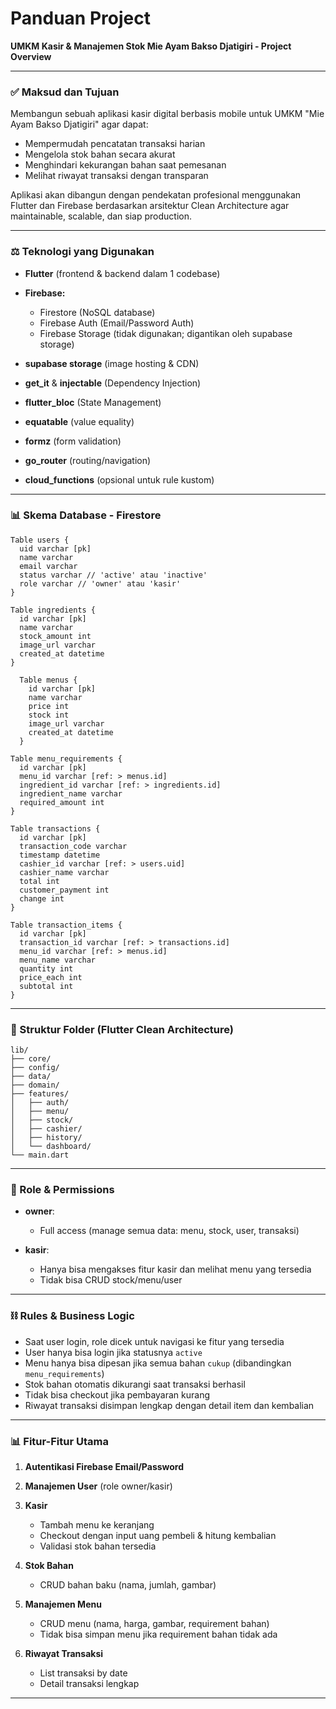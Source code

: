# Panduan Project

**UMKM Kasir & Manajemen Stok Mie Ayam Bakso Djatigiri - Project Overview**

---

### ✅ Maksud dan Tujuan

Membangun sebuah aplikasi kasir digital berbasis mobile untuk UMKM "Mie Ayam Bakso Djatigiri" agar dapat:

- Mempermudah pencatatan transaksi harian
- Mengelola stok bahan secara akurat
- Menghindari kekurangan bahan saat pemesanan
- Melihat riwayat transaksi dengan transparan

Aplikasi akan dibangun dengan pendekatan profesional menggunakan Flutter dan Firebase berdasarkan arsitektur Clean Architecture agar maintainable, scalable, dan siap production.

---

### ⚖️ Teknologi yang Digunakan

- **Flutter** (frontend & backend dalam 1 codebase)
- **Firebase:**

  - Firestore (NoSQL database)
  - Firebase Auth (Email/Password Auth)
  - Firebase Storage (tidak digunakan; digantikan oleh supabase storage)

- **supabase storage** (image hosting & CDN)
- **get_it** & **injectable** (Dependency Injection)
- **flutter_bloc** (State Management)
- **equatable** (value equality)
- **formz** (form validation)
- **go_router** (routing/navigation)
- **cloud_functions** (opsional untuk rule kustom)

---

### 📊 Skema Database - Firestore

```dbml
Table users {
  uid varchar [pk]
  name varchar
  email varchar
  status varchar // 'active' atau 'inactive'
  role varchar // 'owner' atau 'kasir'
}

Table ingredients {
  id varchar [pk]
  name varchar
  stock_amount int
  image_url varchar
  created_at datetime
}

  Table menus {
    id varchar [pk]
    name varchar
    price int
    stock int
    image_url varchar
    created_at datetime
  }

Table menu_requirements {
  id varchar [pk]
  menu_id varchar [ref: > menus.id]
  ingredient_id varchar [ref: > ingredients.id]
  ingredient_name varchar
  required_amount int
}

Table transactions {
  id varchar [pk]
  transaction_code varchar
  timestamp datetime
  cashier_id varchar [ref: > users.uid]
  cashier_name varchar
  total int
  customer_payment int
  change int
}

Table transaction_items {
  id varchar [pk]
  transaction_id varchar [ref: > transactions.id]
  menu_id varchar [ref: > menus.id]
  menu_name varchar
  quantity int
  price_each int
  subtotal int
}
```

---

### 📂 Struktur Folder (Flutter Clean Architecture)

```
lib/
├── core/
├── config/
├── data/
├── domain/
├── features/
│   ├── auth/
│   ├── menu/
│   ├── stock/
│   ├── cashier/
│   ├── history/
│   └── dashboard/
└── main.dart
```

---

### 👥 Role & Permissions

- **owner**:

  - Full access (manage semua data: menu, stock, user, transaksi)

- **kasir**:

  - Hanya bisa mengakses fitur kasir dan melihat menu yang tersedia
  - Tidak bisa CRUD stock/menu/user

---

### ⛓️ Rules & Business Logic

- Saat user login, role dicek untuk navigasi ke fitur yang tersedia
- User hanya bisa login jika statusnya `active`
- Menu hanya bisa dipesan jika semua bahan `cukup` (dibandingkan `menu_requirements`)
- Stok bahan otomatis dikurangi saat transaksi berhasil
- Tidak bisa checkout jika pembayaran kurang
- Riwayat transaksi disimpan lengkap dengan detail item dan kembalian

---

### 📊 Fitur-Fitur Utama

1. **Autentikasi Firebase Email/Password**
2. **Manajemen User** (role owner/kasir)
3. **Kasir**

   - Tambah menu ke keranjang
   - Checkout dengan input uang pembeli & hitung kembalian
   - Validasi stok bahan tersedia

4. **Stok Bahan**

   - CRUD bahan baku (nama, jumlah, gambar)

5. **Manajemen Menu**

   - CRUD menu (nama, harga, gambar, requirement bahan)
   - Tidak bisa simpan menu jika requirement bahan tidak ada

6. **Riwayat Transaksi**

   - List transaksi by date
   - Detail transaksi lengkap

---
